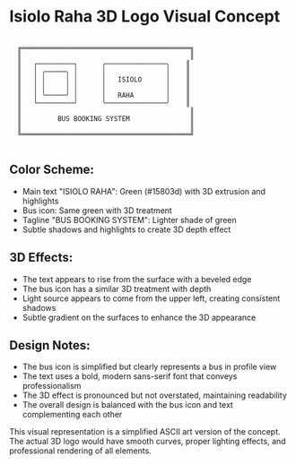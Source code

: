 # Isiolo Raha 3D Logo Visual Concept

```
                                                 
  ╔══════════════════════════════════════════╗  
  ║                                          ║  
  ║   ┌─────────┐      ╭───────────────╮    ║  
  ║   │ ╭─────╮ │      │               │    ║  
  ║   │ │     │ │      │   ISIOLO      │    ║  
  ║   │ │     │ │      │               │    ║  
  ║   │ ╰─────╯ │      │   RAHA        │    ║  
  ║   └─────────┘      ╰───────────────╯    ║  
  ║                                          ║  
  ║         BUS BOOKING SYSTEM               ║  
  ║                                          ║  
  ╚══════════════════════════════════════════╝  
                                                 
```

## Color Scheme:
- Main text "ISIOLO RAHA": Green (#15803d) with 3D extrusion and highlights
- Bus icon: Same green with 3D treatment
- Tagline "BUS BOOKING SYSTEM": Lighter shade of green
- Subtle shadows and highlights to create 3D depth effect

## 3D Effects:
- The text appears to rise from the surface with a beveled edge
- The bus icon has a similar 3D treatment with depth
- Light source appears to come from the upper left, creating consistent shadows
- Subtle gradient on the surfaces to enhance the 3D appearance

## Design Notes:
- The bus icon is simplified but clearly represents a bus in profile view
- The text uses a bold, modern sans-serif font that conveys professionalism
- The 3D effect is pronounced but not overstated, maintaining readability
- The overall design is balanced with the bus icon and text complementing each other

This visual representation is a simplified ASCII art version of the concept. The actual 3D logo would have smooth curves, proper lighting effects, and professional rendering of all elements.
